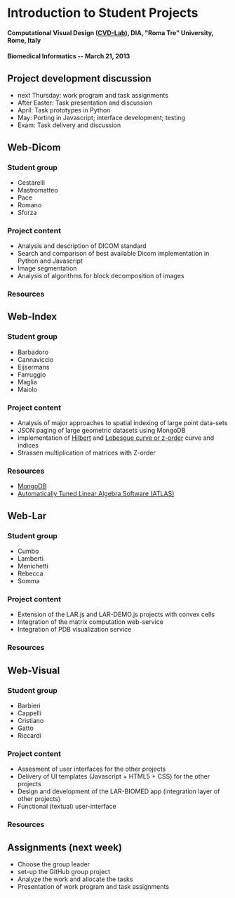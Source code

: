 # Introduction to Student Projects
#### Computational Visual Design ([CVD-Lab](https://github.com/cvlab)), DIA, "Roma Tre" University, Rome, Italy 
#### Biomedical Informatics -- March 21, 2013 


## Project development discussion

* next Thursday: work program and task assignments
*	After Easter: Task presentation and discussion
*	April:	Task prototypes in Python
*	May: Porting in Javascript; interface development; testing 
*	Exam: Task delivery and discussion


## Web-Dicom 

### Student group

*	Cestarelli
*	Mastromatteo
*	Pace
*	Romano
*	Sforza

### Project content

*	Analysis and description of DICOM standard
*	Search and comparison of best available Dicom implementation in Python and Javascript
*	Image segmentation
*	Analysis of algorithms for block decomposition of images 

### Resources



## Web-Index

### Student group

*	Barbadoro
*	Cannaviccio
*	Eijsermans
*	Farruggio	
*	Maglia
*	Maiolo


### Project content

*	Analysis of major approaches to spatial indexing of large point data-sets
*	JSON paging of large geometric datasets using MongoDB
*	implementation of [Hilbert](http://en.wikipedia.org/wiki/Hilbert_curve) and [Lebesgue curve or z-order](http://en.wikipedia.org/wiki/Z-order_(curve)) curve and indices
*	Strassen multiplication of matrices with Z-order


### Resources

* [MongoDB](http://www.mongodb.org/)
* [Automatically Tuned Linear Algebra Software (ATLAS)](http://math-atlas.sourceforge.net/)

## Web-Lar

### Student group

*	Cumbo
*	Lamberti
*	Menichetti
*	Rebecca
*	Somma


### Project content

*	Extension of the LAR.js and LAR-DEMO.js projects with convex cells
*	Integration of the matrix computation web-service
*	Integration of PDB visualization service 

### Resources


## Web-Visual

### Student group

*	Barbieri
*	Cappelli
*	Cristiano
*	Gatto
*	Riccardi


### Project content

*	Assesment of user interfaces for the other projects
*	Delivery of UI templates (Javascript + HTML5 + CSS) for the other projects
*	Design and development of the LAR-BIOMED app (integration layer of other projects)
*	Functional (textual) user-interface

### Resources


## Assignments (next week)

*	Choose the group leader
*	set-up the GitHub group project
*	Analyze the work and allocate the tasks
*	Presentation of work program and task assignments
